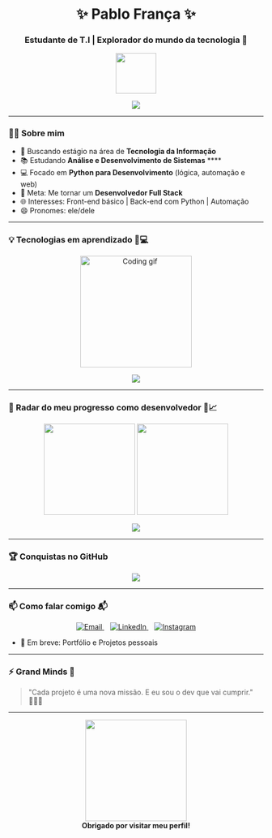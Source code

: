 <h1 align="center">✨ Pablo França ✨</h1>
<h3 align="center">Estudante de T.I | Explorador do mundo da tecnologia 🚀</h3>

<p align="center">
  <img src="https://media.giphy.com/media/LMt9638dO8dftAjtco/giphy.gif" width="80">
</p>

<div align="center">
  <img src="https://readme-typing-svg.demolab.com?font=Fira+Code&weight=700&size=35&pause=1500&color=00FFFF&background=00000000&width=550&lines=Codificando+o+futuro;Construindo+solu%C3%A7%C3%B5es;Apaixonado+por+tecnologia;Pablo+Fran%C3%A7a" />
</div>

---

### 👨‍💻 Sobre mim

- 🔭 Buscando estágio na área de **Tecnologia da Informação**
- 📚 Estudando **Análise e Desenvolvimento de Sistemas**  ****
- 💻 Focado em **Python para Desenvolvimento** (lógica, automação e web)
- 🎯 Meta: Me tornar um **Desenvolvedor Full Stack**
- 🌐 Interesses: Front-end básico | Back-end com Python | Automação
- 😄 Pronomes: ele/dele

---

### 💡 Tecnologias em aprendizado 🧠💻

<p align="center">
  <img src="https://media.giphy.com/media/qgQUggAC3Pfv687qPC/giphy.gif" width="220" alt="Coding gif">
</p>

<p align="center">
  <img src="https://skillicons.dev/icons?i=python,html,css,git,github,vscode" />
</p>

---

### 📡 Radar do meu progresso como desenvolvedor 🚀📈

<p align="center">
  <img height="180em" src="https://github-readme-stats.vercel.app/api?username=pablofranca-tech&show_icons=true&theme=radical&count_private=true" />
  <img height="180em" src="https://github-readme-stats.vercel.app/api/top-langs/?username=pablofranca-tech&layout=compact&theme=radical&hide=c" />
</p>

<p align="center">
  <img src="https://github-readme-streak-stats.herokuapp.com/?user=pablofranca-tech&theme=radical" />
</p>

---

### 🏆 Conquistas no GitHub

<p align="center">
  <img src="https://github-profile-trophy.vercel.app/?username=pablofranca-tech&theme=radical&row=1&column=6" />
</p>

---

### 📫 Como falar comigo 📬

<p align="center">
  <a href="mailto:pabloesdrasfranca@gmail.com" target="_blank">
    <img src="https://img.shields.io/badge/Email-EA4335?style=for-the-badge&logo=gmail&logoColor=white" alt="Email" />
  </a>
  &nbsp;&nbsp;
  <a href="https://www.linkedin.com/in/pablo-fran%C3%A7a-a2307124a" target="_blank">
    <img src="https://img.shields.io/badge/LinkedIn-0077B5?style=for-the-badge&logo=linkedin&logoColor=white" alt="LinkedIn" />
  </a>
  &nbsp;&nbsp;
  <a href="https://www.instagram.com/pl_franca" target="_blank">
    <img src="https://img.shields.io/badge/Instagram-E4405F?style=for-the-badge&logo=instagram&logoColor=white" alt="Instagram" />
  </a>
</p>

- 💼 Em breve: Portfólio e Projetos pessoais

---

### ⚡ Grand Minds  🌟

> "Cada projeto é uma nova missão. E eu sou o dev que vai cumprir." 👨‍🚀✨

---

<p align="center">
  <img src="https://media.giphy.com/media/jRf5fsn8G6YaogAWxn/giphy.gif" width="200">
  <br>
  <strong>Obrigado por visitar meu perfil!</strong>
</p>
